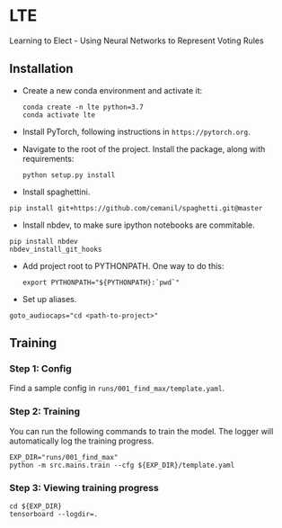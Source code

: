 # LTE
Learning to Elect - Using Neural Networks to Represent Voting Rules

## Installation
* Create a new conda environment and activate it:
    ```
    conda create -n lte python=3.7
    conda activate lte
    ```
    
* Install PyTorch, following instructions in `https://pytorch.org`. 

* Navigate to the root of the project. Install the package, along with requirements:
    ```
    python setup.py install
    ```
  
* Install spaghettini. 
```
pip install git+https://github.com/cemanil/spaghetti.git@master
```

* Install nbdev, to make sure ipython notebooks are commitable. 
``` 
pip install nbdev
nbdev_install_git_hooks
```

* Add project root to PYTHONPATH. One way to do this: 
    ```
    export PYTHONPATH="${PYTHONPATH}:`pwd`"
    ``` 
  
* Set up aliases.
``` 
goto_audiocaps="cd <path-to-project>"
```
  
## Training
### Step 1: Config
Find a sample config in `runs/001_find_max/template.yaml`. 

### Step 2: Training 
You can run the following commands to train the model. The logger will automatically log the training progress. 
``` 
EXP_DIR="runs/001_find_max"
python -m src.mains.train --cfg ${EXP_DIR}/template.yaml
```

### Step 3: Viewing training progress
``` 
cd ${EXP_DIR}
tensorboard --logdir=.
```